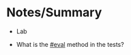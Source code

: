 # Notes/Summary

- Lab

- What is the [#eval](https://apidock.com/ruby/Kernel/eval) method in the tests?